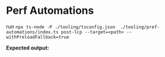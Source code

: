# Perf Automations

run 
`npx ts-node -P ./tooling/tsconfig.json  ./tooling/pref-automations/index.ts post-lcp --target=<path> --withPreloadFallback=true`

**Expected output:**


